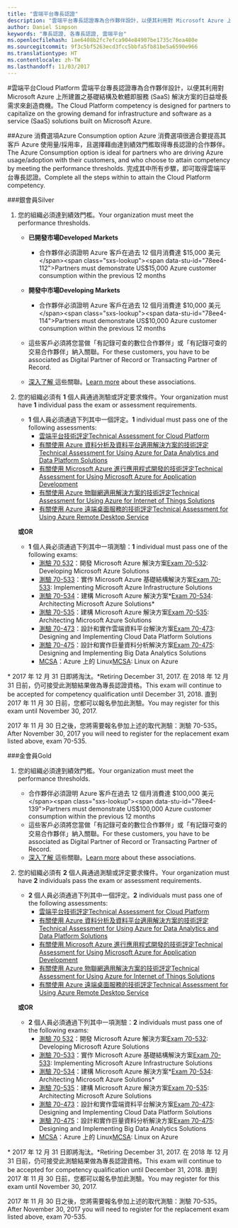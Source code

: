 ```yaml
---
title: "雲端平台專長認證"
description: "雲端平台專長認證專為合作夥伴設計，以便其利用對 Microsoft Azure 上所建置之基礎結構及軟體即服務 (SaaS) 解決方案的日益增長需求來創造商機。"
author: Daniel Simpson
keywords: "專長認證, 各專長認證, 雲端平台"
ms.openlocfilehash: 1ae6408b2fc7efca904e84907be1735c76ea480e
ms.sourcegitcommit: 9f3c5bf5263ecd3fcc5bbfa5fb81be5a6590e966
ms.translationtype: HT
ms.contentlocale: zh-TW
ms.lasthandoff: 11/03/2017
---
```

#<a name="cloud-platform"></a><span data-ttu-id="78ee4-104">雲端平台</span><span class="sxs-lookup"><span data-stu-id="78ee4-104">Cloud Platform</span></span>
<span data-ttu-id="78ee4-105">雲端平台專長認證專為合作夥伴設計，以便其利用對 Microsoft Azure 上所建置之基礎結構及軟體即服務 (SaaS) 解決方案的日益增長需求來創造商機。</span><span class="sxs-lookup"><span data-stu-id="78ee4-105">The Cloud Platform competency is designed for partners to capitalize on the growing demand for infrastructure and software as a service (SaaS) solutions built on Microsoft Azure.</span></span>

##<a name="azure-consumption-option"></a><span data-ttu-id="78ee4-106">Azure 消費選項</span><span class="sxs-lookup"><span data-stu-id="78ee4-106">Azure Consumption option</span></span>
<span data-ttu-id="78ee4-107">Azure 消費選項很適合要提高其客戶 Azure 使用量/採用率，且選擇藉由達到績效門檻取得專長認證的合作夥伴。</span><span class="sxs-lookup"><span data-stu-id="78ee4-107">The Azure Consumption option is ideal for partners who are driving Azure usage/adoption with their customers, and who choose to attain competency by meeting the performance thresholds.</span></span> <span data-ttu-id="78ee4-108">完成其中所有步驟，即可取得雲端平台專長認證。</span><span class="sxs-lookup"><span data-stu-id="78ee4-108">Complete all the steps within to attain the Cloud Platform competency.</span></span>

###<a name="silver"></a><span data-ttu-id="78ee4-109">銀會員</span><span class="sxs-lookup"><span data-stu-id="78ee4-109">Silver</span></span>

1. <span data-ttu-id="78ee4-110">您的組織必須達到績效門檻。</span><span class="sxs-lookup"><span data-stu-id="78ee4-110">Your organization must meet the performance thresholds.</span></span>

    - **<span data-ttu-id="78ee4-111">已開發市場</span><span class="sxs-lookup"><span data-stu-id="78ee4-111">Developed Markets</span></span>**
        - <span data-ttu-id="78ee4-112">合作夥伴必須證明 Azure 客戶在過去 12 個月消費達 $15,000 美元</span><span class="sxs-lookup"><span data-stu-id="78ee4-112">Partners must demonstrate US$15,000 Azure customer consumption within the previous 12 months</span></span>
    
    - **<span data-ttu-id="78ee4-113">開發中市場</span><span class="sxs-lookup"><span data-stu-id="78ee4-113">Developing Markets</span></span>** 
        - <span data-ttu-id="78ee4-114">合作夥伴必須證明 Azure 客戶在過去 12 個月消費達 $10,000 美元</span><span class="sxs-lookup"><span data-stu-id="78ee4-114">Partners must demonstrate US$10,000 Azure customer consumption within the previous 12 months</span></span>

    - <span data-ttu-id="78ee4-115">這些客戶必須將您當做「有記錄可查的數位合作夥伴」或「有記錄可查的交易合作夥伴」納入關聯。</span><span class="sxs-lookup"><span data-stu-id="78ee4-115">For these customers, you have to be associated as Digital Partner of Record or Transacting Partner of Record.</span></span>
    - <span data-ttu-id="78ee4-116">[深入了解 ](https://partner.microsoft.com/en-us/membership/digital-partner-of-record)這些關聯。</span><span class="sxs-lookup"><span data-stu-id="78ee4-116">[Learn more](https://partner.microsoft.com/en-us/membership/digital-partner-of-record) about these associations.</span></span>  
  
2. <span data-ttu-id="78ee4-117">您的組織必須有 **1** 個人員通過測驗或評定要求條件。</span><span class="sxs-lookup"><span data-stu-id="78ee4-117">Your organization must have **1** individual pass the exam or assessment requirements.</span></span>

    - <span data-ttu-id="78ee4-118">**1** 個人員必須通過下列其中一個評定。</span><span class="sxs-lookup"><span data-stu-id="78ee4-118">**1** individual must pass one of the following assessments:</span></span>
        - [<span data-ttu-id="78ee4-119">雲端平台技術評定</span><span class="sxs-lookup"><span data-stu-id="78ee4-119">Technical Assessment for Cloud Platform</span></span>](https://partneruniversity.microsoft.com/?whr=uri:MicrosoftAccount&courseId=13736&scoId=N3FXNd7VB_8805299994)
        - [<span data-ttu-id="78ee4-120">有關使用 Azure 資料分析及資料平台適用解決方案的技術評定</span><span class="sxs-lookup"><span data-stu-id="78ee4-120">Technical Assessment for Using Azure for Data Analytics and Data Platform Solutions</span></span>](https://partneruniversity.microsoft.com/?whr=uri:MicrosoftAccount&courseId=13735&scoId=eOi68a7VB_1905299994)
        - [<span data-ttu-id="78ee4-121">有關使用 Microsoft Azure 進行應用程式開發的技術評定</span><span class="sxs-lookup"><span data-stu-id="78ee4-121">Technical Assessment for Using Microsoft Azure for Application Development</span></span>](https://partneruniversity.microsoft.com/?whr=uri:MicrosoftAccount&courseId=13979&scoId=enD8qylbB_9305299993)
        - [<span data-ttu-id="78ee4-122">有關使用 Azure 物聯網適用解決方案的技術評定</span><span class="sxs-lookup"><span data-stu-id="78ee4-122">Technical Assessment for Using Azure for Internet of Things Solutions</span></span>](https://partneruniversity.microsoft.com/?whr=uri:MicrosoftAccount&courseId=16252&scoId=ABMqsgVLC_4605996570)
        - [<span data-ttu-id="78ee4-123">有關使用 Azure 遠端桌面服務的技術評定</span><span class="sxs-lookup"><span data-stu-id="78ee4-123">Technical Assessment for Using Azure Remote Desktop Service</span></span>](https://partneruniversity.microsoft.com/?whr=uri:MicrosoftAccount&courseId=16571&scoId=R4xnMbpgC_3505996570)

    **<span data-ttu-id="78ee4-124">或</span><span class="sxs-lookup"><span data-stu-id="78ee4-124">OR</span></span>**

    - <span data-ttu-id="78ee4-125">**1** 個人員必須通過下列其中一項測驗：</span><span class="sxs-lookup"><span data-stu-id="78ee4-125">**1** individual must pass one of the following exams:</span></span>
        - <span data-ttu-id="78ee4-126">[測驗 70 532](https://www.microsoft.com/en-us/learning/exam-70-532.aspx)：開發 Microsoft Azure 解決方案</span><span class="sxs-lookup"><span data-stu-id="78ee4-126">[Exam 70-532](https://www.microsoft.com/en-us/learning/exam-70-532.aspx): Developing Microsoft Azure Solutions</span></span>
        - <span data-ttu-id="78ee4-127">[測驗 70-533](https://www.microsoft.com/en-us/learning/exam-70-533.aspx)：實作 Microsoft Azure 基礎結構解決方案</span><span class="sxs-lookup"><span data-stu-id="78ee4-127">[Exam 70-533](https://www.microsoft.com/en-us/learning/exam-70-533.aspx): Implementing Microsoft Azure Infrastructure Solutions</span></span>
        - <span data-ttu-id="78ee4-128">[測驗 70-534](https://www.microsoft.com/en-us/learning/exam-70-534.aspx)：建構 Microsoft Azure 解決方案*</span><span class="sxs-lookup"><span data-stu-id="78ee4-128">[Exam 70-534](https://www.microsoft.com/en-us/learning/exam-70-534.aspx): Architecting Microsoft Azure Solutions*</span></span>
        - <span data-ttu-id="78ee4-129">[測驗 70-535](https://www.microsoft.com/en-us/learning/exam-70-535.aspx)：建構 Microsoft Azure 解決方案</span><span class="sxs-lookup"><span data-stu-id="78ee4-129">[Exam 70-535](https://www.microsoft.com/en-us/learning/exam-70-535.aspx): Architecting Microsoft Azure Solutions</span></span> 
        - <span data-ttu-id="78ee4-130">[測驗 70-473](https://www.microsoft.com/en-us/learning/exam-70-473.aspx)：設計和實作雲端資料平台解決方案</span><span class="sxs-lookup"><span data-stu-id="78ee4-130">[Exam 70-473](https://www.microsoft.com/en-us/learning/exam-70-473.aspx): Designing and Implementing Cloud Data Platform Solutions</span></span>
        - <span data-ttu-id="78ee4-131">[測驗 70-475](https://www.microsoft.com/en-us/learning/exam-70-475.aspx)：設計和實作巨量資料分析解決方案</span><span class="sxs-lookup"><span data-stu-id="78ee4-131">[Exam 70-475](https://www.microsoft.com/en-us/learning/exam-70-475.aspx): Designing and Implementing Big Data Analytics Solutions</span></span>
        - <span data-ttu-id="78ee4-132">[MCSA](https://www.microsoft.com/en-us/learning/mcsa-linux-azure-certification.aspx)：Azure 上的 Linux</span><span class="sxs-lookup"><span data-stu-id="78ee4-132">[MCSA](https://www.microsoft.com/en-us/learning/mcsa-linux-azure-certification.aspx): Linux on Azure</span></span>

<span data-ttu-id="78ee4-133">* 2017 年 12 月 31 日即將淘汰。</span><span class="sxs-lookup"><span data-stu-id="78ee4-133">*Retiring December 31, 2017.</span></span> <span data-ttu-id="78ee4-134">在 2018 年 12 月 31 日前，仍可接受此測驗結果做為專長認證資格。</span><span class="sxs-lookup"><span data-stu-id="78ee4-134">This exam will continue to be accepted for competency qualification until December 31, 2018.</span></span> <span data-ttu-id="78ee4-135">直到 2017 年 11 月 30 日前，您都可以報名參加此測驗。</span><span class="sxs-lookup"><span data-stu-id="78ee4-135">You may register for this exam until November 30, 2017.</span></span>

<span data-ttu-id="78ee4-136">2017 年 11 月 30 日之後，您將需要報名參加上述的取代測驗：測驗 70-535。</span><span class="sxs-lookup"><span data-stu-id="78ee4-136">After November 30, 2017 you will need to register for the replacement exam listed above, exam 70-535.</span></span>  

###<a name="gold"></a><span data-ttu-id="78ee4-137">金會員</span><span class="sxs-lookup"><span data-stu-id="78ee4-137">Gold</span></span>

1. <span data-ttu-id="78ee4-138">您的組織必須達到績效門檻。</span><span class="sxs-lookup"><span data-stu-id="78ee4-138">Your organization must meet the performance thresholds.</span></span>

    - <span data-ttu-id="78ee4-139">合作夥伴必須證明 Azure 客戶在過去 12 個月消費達 $100,000 美元</span><span class="sxs-lookup"><span data-stu-id="78ee4-139">Partners must demonstrate US$100,000 Azure customer consumption within the previous 12 months</span></span>
    - <span data-ttu-id="78ee4-140">這些客戶必須將您當做「有記錄可查的數位合作夥伴」或「有記錄可查的交易合作夥伴」納入關聯。</span><span class="sxs-lookup"><span data-stu-id="78ee4-140">For these customers, you have to be associated as Digital Partner of Record or Transacting Partner of Record.</span></span>
    - <span data-ttu-id="78ee4-141">[深入了解 ](https://partner.microsoft.com/en-us/membership/digital-partner-of-record)這些關聯。</span><span class="sxs-lookup"><span data-stu-id="78ee4-141">[Learn more](https://partner.microsoft.com/en-us/membership/digital-partner-of-record) about these associations.</span></span>

2. <span data-ttu-id="78ee4-142">您的組織必須有 **2** 個人員通過測驗或評定要求條件。</span><span class="sxs-lookup"><span data-stu-id="78ee4-142">Your organization must have **2** individuals pass the exam or assessment requirements.</span></span>

    - <span data-ttu-id="78ee4-143">**2** 個人員必須通過下列其中一個評定。</span><span class="sxs-lookup"><span data-stu-id="78ee4-143">**2** individuals must pass one of the following assessments:</span></span>
        - [<span data-ttu-id="78ee4-144">雲端平台技術評定</span><span class="sxs-lookup"><span data-stu-id="78ee4-144">Technical Assessment for Cloud Platform</span></span>](https://partneruniversity.microsoft.com/?whr=uri:MicrosoftAccount&courseId=13736&scoId=N3FXNd7VB_8805299994)
        - [<span data-ttu-id="78ee4-145">有關使用 Azure 資料分析及資料平台適用解決方案的技術評定</span><span class="sxs-lookup"><span data-stu-id="78ee4-145">Technical Assessment for Using Azure for Data Analytics and Data Platform Solutions</span></span>](https://partneruniversity.microsoft.com/?whr=uri:MicrosoftAccount&courseId=13735&scoId=eOi68a7VB_1905299994)
        - [<span data-ttu-id="78ee4-146">有關使用 Microsoft Azure 進行應用程式開發的技術評定</span><span class="sxs-lookup"><span data-stu-id="78ee4-146">Technical Assessment for Using Microsoft Azure for Application Development</span></span>](https://partneruniversity.microsoft.com/?whr=uri:MicrosoftAccount&courseId=13979&scoId=enD8qylbB_9305299993)
        - [<span data-ttu-id="78ee4-147">有關使用 Azure 物聯網適用解決方案的技術評定</span><span class="sxs-lookup"><span data-stu-id="78ee4-147">Technical Assessment for Using Azure for Internet of Things Solutions</span></span>](https://partneruniversity.microsoft.com/?whr=uri:MicrosoftAccount&courseId=16252&scoId=ABMqsgVLC_4605996570)
        - [<span data-ttu-id="78ee4-148">有關使用 Azure 遠端桌面服務的技術評定</span><span class="sxs-lookup"><span data-stu-id="78ee4-148">Technical Assessment for Using Azure Remote Desktop Service</span></span>](https://partneruniversity.microsoft.com/?whr=uri:MicrosoftAccount&courseId=16571&scoId=R4xnMbpgC_3505996570)

    **<span data-ttu-id="78ee4-149">或</span><span class="sxs-lookup"><span data-stu-id="78ee4-149">OR</span></span>**

    - <span data-ttu-id="78ee4-150">**2** 個人員必須通過下列其中一項測驗：</span><span class="sxs-lookup"><span data-stu-id="78ee4-150">**2** individuals must pass one of the following exams:</span></span>
        - <span data-ttu-id="78ee4-151">[測驗 70 532](https://www.microsoft.com/en-us/learning/exam-70-532.aspx)：開發 Microsoft Azure 解決方案</span><span class="sxs-lookup"><span data-stu-id="78ee4-151">[Exam 70-532](https://www.microsoft.com/en-us/learning/exam-70-532.aspx): Developing Microsoft Azure Solutions</span></span>
        - <span data-ttu-id="78ee4-152">[測驗 70-533](https://www.microsoft.com/en-us/learning/exam-70-533.aspx)：實作 Microsoft Azure 基礎結構解決方案</span><span class="sxs-lookup"><span data-stu-id="78ee4-152">[Exam 70-533](https://www.microsoft.com/en-us/learning/exam-70-533.aspx): Implementing Microsoft Azure Infrastructure Solutions</span></span>
        - <span data-ttu-id="78ee4-153">[測驗 70-534](https://www.microsoft.com/en-us/learning/exam-70-534.aspx)：建構 Microsoft Azure 解決方案*</span><span class="sxs-lookup"><span data-stu-id="78ee4-153">[Exam 70-534](https://www.microsoft.com/en-us/learning/exam-70-534.aspx): Architecting Microsoft Azure Solutions*</span></span>
        - <span data-ttu-id="78ee4-154">[測驗 70-535](https://www.microsoft.com/en-us/learning/exam-70-535.aspx)：建構 Microsoft Azure 解決方案</span><span class="sxs-lookup"><span data-stu-id="78ee4-154">[Exam 70-535](https://www.microsoft.com/en-us/learning/exam-70-535.aspx): Architecting Microsoft Azure Solutions</span></span> 
        - <span data-ttu-id="78ee4-155">[測驗 70-473](https://www.microsoft.com/en-us/learning/exam-70-473.aspx)：設計和實作雲端資料平台解決方案</span><span class="sxs-lookup"><span data-stu-id="78ee4-155">[Exam 70-473](https://www.microsoft.com/en-us/learning/exam-70-473.aspx): Designing and Implementing Cloud Data Platform Solutions</span></span>
        - <span data-ttu-id="78ee4-156">[測驗 70-475](https://www.microsoft.com/en-us/learning/exam-70-475.aspx)：設計和實作巨量資料分析解決方案</span><span class="sxs-lookup"><span data-stu-id="78ee4-156">[Exam 70-475](https://www.microsoft.com/en-us/learning/exam-70-475.aspx): Designing and Implementing Big Data Analytics Solutions</span></span>
        - <span data-ttu-id="78ee4-157">[MCSA](https://www.microsoft.com/en-us/learning/mcsa-linux-azure-certification.aspx)：Azure 上的 Linux</span><span class="sxs-lookup"><span data-stu-id="78ee4-157">[MCSA](https://www.microsoft.com/en-us/learning/mcsa-linux-azure-certification.aspx): Linux on Azure</span></span>

<span data-ttu-id="78ee4-158">* 2017 年 12 月 31 日即將淘汰。</span><span class="sxs-lookup"><span data-stu-id="78ee4-158">*Retiring December 31, 2017.</span></span> <span data-ttu-id="78ee4-159">在 2018 年 12 月 31 日前，仍可接受此測驗結果做為專長認證資格。</span><span class="sxs-lookup"><span data-stu-id="78ee4-159">This exam will continue to be accepted for competency qualification until December 31, 2018.</span></span> <span data-ttu-id="78ee4-160">直到 2017 年 11 月 30 日前，您都可以報名參加此測驗。</span><span class="sxs-lookup"><span data-stu-id="78ee4-160">You may register for this exam until November 30, 2017.</span></span>

<span data-ttu-id="78ee4-161">2017 年 11 月 30 日之後，您將需要報名參加上述的取代測驗：測驗 70-535。</span><span class="sxs-lookup"><span data-stu-id="78ee4-161">After November 30, 2017 you will need to register for the replacement exam listed above, exam 70-535.</span></span> 